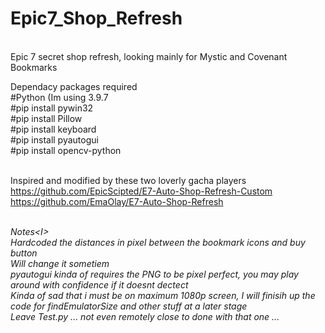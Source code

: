 # Epic7_Shop_Refresh
<br>
Epic 7 secret shop refresh, looking mainly for Mystic and Covenant Bookmarks

Dependacy packages required
<br>#Python (Im using 3.9.7
<br>#pip install pywin32
<br>#pip install Pillow
<br>#pip install keyboard
<br>#pip install pyautogui
<br>#pip install opencv-python

<br>Inspired and modified by these two loverly gacha players
<br>https://github.com/EpicScipted/E7-Auto-Shop-Refresh-Custom
<br>https://github.com/EmaOlay/E7-Auto-Shop-Refresh

<br><I>Notes<I\>
<br>Hardcoded the distances in pixel between the bookmark icons and buy button
<br>Will change it sometiem
<br>pyautogui kinda of requires the PNG to be pixel perfect, you may play around with confidence if it doesnt dectect 
<br>Kinda of sad that i must be on maximum 1080p screen, I will finisih up the code for findEmulatorSize and other stuff at a later stage
<br>Leave Test.py ... not even remotely close to done with that one ...
